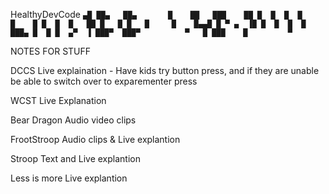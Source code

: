 HealthyDevCode
`
▄█ ██▄   ██▄       █    ██   ███   
██ █  █  █  █      █    █ █  █  █  
██ █   █ █   █     █    █▄▄█ █ ▀ ▄ 
▐█ █  █  █  █      ███▄ █  █ █  ▄▀ 
 ▐ ███▀  ███▀          ▀   █ ███   
                          █        
                         ▀     
                         `


NOTES FOR STUFF

DCCS
Live explaination - Have kids try button press, and if they are unable be able to switch over to exparementer press

WCST
Live Explanation

Bear Dragon
Audio video clips 

FrootStroop
Audio clips & Live explantion 


Stroop
Text and Live explantion 

Less is more
Live explantion 


